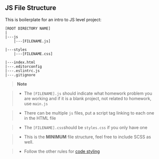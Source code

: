 JS File Structure
-----------------------

This is boilerplate for an intro to JS level project:

```
[ROOT DIRECTORY NAME]
|
|---js
	|---[FILENAME.js]

|---styles
	|---[FILENAME.css]

|---index.html
|---.editorconfig
|---.eslintrc.js
|---.gitignore
```

> **Note**

>- The `[FILENAME].js` should indicate what homework problem you are working and if it is a blank project, not related to homework, use `main.js`

>- There can be multiple `js` files, put a script tag linking to each one in the HTML file

>- The `[FILENAME].css`should be `styles.css` if you only have one

>- This is the **MINIMUM** file structure, feel free to include SCSS as well.

>- Follow the other rules for [code styling](https://github.com/cflatts/code-styling)
